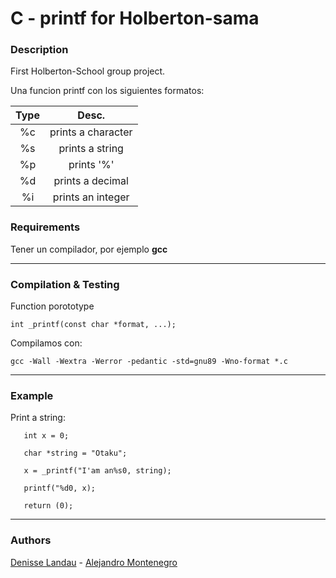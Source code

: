 # C - printf for Holberton-sama

### Description

First Holberton-School group project.

Una funcion printf con los siguientes formatos:

| Type | Desc. |
| :---: |:-:|
|  %c | prints a character |
|  %s | prints a string |
|  %p | prints '%' |
|  %d | prints a decimal |
|  %i | prints an integer |

### Requirements

Tener un compilador,  por ejemplo **gcc**

---
### Compilation & Testing

Function porototype

    int _printf(const char *format, ...);

Compilamos con: 

    gcc -Wall -Wextra -Werror -pedantic -std=gnu89 -Wno-format *.c

---
### Example

Print a string:

       int x = 0;

       char *string = "Otaku";

       x = _printf("I'am an%s0, string);

       printf("%d0, x);

       return (0);

---
### Authors

[Denisse Landau](https://www.linkedin.com/in/denisse-l-5844a5140/ "Denisse Landau") - [Alejandro Montenegro](https://www.linkedin.com/in/nicolas-montenegro-505233184/ "Alejandro Montnegro")
